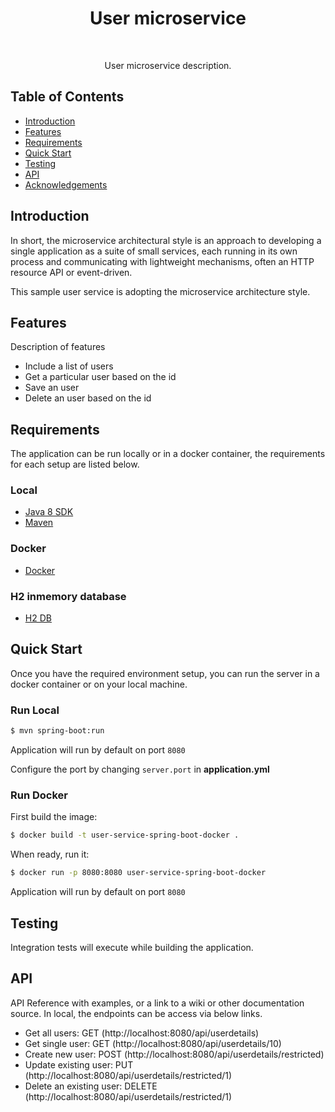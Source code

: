 <h1 align="center"> User microservice </h1> <br>

<p align="center">
  User microservice description.
</p>


## Table of Contents

- [Introduction](#introduction)
- [Features](#features)
- [Requirements](#requirements)
- [Quick Start](#quick-start)
- [Testing](#testing)
- [API](#requirements)
- [Acknowledgements](#acknowledgements)




## Introduction

In short, the microservice architectural style is an approach to developing a single application as a suite of small services, 
each running in its own process and communicating with lightweight mechanisms, often an HTTP resource API or event-driven.

This sample user service is adopting the microservice architecture style.

## Features
Description of features

* Include a list of users
* Get a particular user based on the id
* Save an user
* Delete an user based on the id


## Requirements
The application can be run locally or in a docker container, the requirements for each setup are listed below.

### Local
* [Java 8 SDK](http://www.oracle.com/technetwork/java/javase/downloads/jdk8-downloads-2133151.html)
* [Maven](https://maven.apache.org/download.cgi)


### Docker
* [Docker](https://www.docker.com/get-docker)


### H2 inmemory database
* [H2 DB](https://www.h2database.com/html/main.html)

## Quick Start
Once you have the required environment setup, you can run the server in a docker container or on your local machine.

### Run Local
```bash
$ mvn spring-boot:run
```

Application will run by default on port `8080`

Configure the port by changing `server.port` in __application.yml__


### Run Docker

First build the image:
```bash
$ docker build -t user-service-spring-boot-docker .
```

When ready, run it:
```bash
$ docker run -p 8080:8080 user-service-spring-boot-docker
```

Application will run by default on port `8080`


## Testing
Integration tests will execute while building the application.


## API
API Reference with examples, or a link to a wiki or other documentation source.
In local, the endpoints can be access via below links.

* Get all users: GET (http://localhost:8080/api/userdetails) 
* Get single user: GET (http://localhost:8080/api/userdetails/10)
* Create new user: POST (http://localhost:8080/api/userdetails/restricted)
* Update existing user: PUT (http://localhost:8080/api/userdetails/restricted/1)
* Delete an existing user: DELETE (http://localhost:8080/api/userdetails/restricted/1)